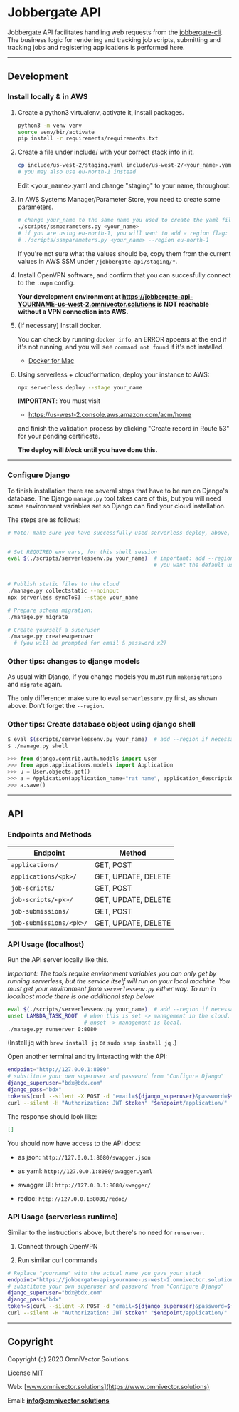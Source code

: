# Jobbergate API

Jobbergate API facilitates handling web requests from the
[jobbergate-cli](https://github.com/omnivector-solutions/jobbergate-cli). The
business logic for rendering and tracking job scripts, submitting and
tracking jobs and registering applications is performed here.

---

## Development

### Install locally & in AWS

1. Create a python3 virtualenv, activate it, install packages.

    ```bash
    python3 -m venv venv
    source venv/bin/activate
    pip install -r requirements/requirements.txt
    ```

1. Create a file under include/ with your correct stack info in it.
    ```bash
    cp include/us-west-2/staging.yaml include/us-west-2/<your_name>.yaml
    # you may also use eu-north-1 instead
    ```

    Edit <your_name>.yaml and change "staging" to your name, throughout.

1. In AWS Systems Manager/Parameter Store, you need to create some parameters.

    ```bash
    # change your_name to the same name you used to create the yaml file
    ./scripts/ssmparameters.py <your_name>
    # if you are using eu-north-1, you will want to add a region flag:
    # ./scripts/ssmparameters.py <your_name> --region eu-north-1
    ```

    If you're not sure what the values should be, copy them from the current
    values in AWS SSM under `/jobbergate-api/staging/*`.

1. Install OpenVPN software, and confirm that you can succesfully connect to the `.ovpn` config.

   **Your development environment at https://jobbergate-api-YOURNAME-us-west-2.omnivector.solutions is NOT reachable without a VPN connection into AWS.**

1. (If necessary) Install docker.

    You can check by running `docker info`, an ERROR appears at the end if
    it's not running, and you will see `command not found` if it's not
    installed.

    - [Docker for Mac](https://docs.docker.com/docker-for-mac/install/)

1. Using serverless + cloudformation, deploy your instance to AWS:

    ```bash
    npx serverless deploy --stage your_name
    ```

    **IMPORTANT**: You must visit

    - https://us-west-2.console.aws.amazon.com/acm/home

    and finish the validation
    process by clicking "Create record in Route 53" for your pending certificate.

    **The deploy will *block* until you have done this.**

---

### Configure Django

To finish installation there are several steps that have to be run on Django's database.
The Django `manage.py` tool takes care of this, but you will need some environment variables
set so Django can find your cloud installation.

The steps are as follows:

```bash
# Note: make sure you have successfully used serverless deploy, above, or this will fail


# Set REQUIRED env vars, for this shell session
eval $(./scripts/serverlessenv.py your_name)  # important: add --region eu-north-1 unless
                                              # you want the default us-west-2!


# Publish static files to the cloud
./manage.py collectstatic --noinput
npx serverless syncToS3 --stage your_name

# Prepare schema migration:
./manage.py migrate

# Create yourself a superuser
./manage.py createsuperuser
  # (you will be prompted for email & password x2)
```

### Other tips: changes to django models

As usual with Django, if you change models you must run `makemigrations` and `migrate` again.

The only difference: make sure to eval `serverlessenv.py` first, as shown above. Don't forget the `--region`.


### Other tips: Create database object using django shell

```bash
$ eval $(scripts/serverlessenv.py your_name)  # add --region if necessary
$ ./manage.py shell
```

```python
>>> from django.contrib.auth.models import User
>>> from apps.applications.models import Application
>>> u = User.objects.get()
>>> a = Application(application_name="rat name", application_description="rat desc", application_location="rat location", application_owner=u)
>>> a.save()
```

---

## API

### Endpoints and Methods

| Endpoint                | Method              |
| ----------------------- | ------------------- |
| `applications/`         | GET, POST           |
| `applications/<pk>/`    | GET, UPDATE, DELETE |
| `job-scripts/`          | GET, POST           |
| `job-scripts/<pk>/`     | GET, UPDATE, DELETE |
| `job-submissions/`      | GET, POST           |
| `job-submissions/<pk>/` | GET, UPDATE, DELETE |

### API Usage (localhost)

Run the API server locally like this.

_Important: The tools require environment
variables you can only get by running serverless, but the service itself will
run on your local machine. You must get your environment from `serverlessenv.py`
either way. To run in localhost mode there is one additional step below._


```bash
eval $(./scripts/serverlessenv.py your_name)  # add --region if necessary
unset LAMBDA_TASK_ROOT  # when this is set -> management in the cloud.
                        # unset -> management is local.
./manage.py runserver 0:8080
```

(Install jq with `brew install jq` or `sudo snap install jq` .)

Open another terminal and try interacting with the API:

```bash
endpoint="http://127.0.0.1:8080"
# substitute your own superuser and password from "Configure Django"
django_superuser="bdx@bdx.com"
django_pass="bdx"
token=$(curl --silent -X POST -d "email=${django_superuser}&password=${django_pass}" "$endpoint/api-token-auth/" | jq -r '.token')
curl --silent -H "Authorization: JWT $token" "$endpoint/application/" | jq
```

The response should look like:

```json
[]
```
You should now have access to the API docs:

- as json: `http://127.0.0.1:8080/swagger.json`

- as yaml: `http://127.0.0.1:8080/swagger.yaml`

- swagger UI: `http://127.0.0.1:8080/swagger/`

- redoc: `http://127.0.0.1:8080/redoc/`

### API Usage (serverless runtime)

Similar to the instructions above, but there's no need for `runserver`.

1. Connect through OpenVPN

2. Run similar curl commands

```bash
# Replace "yourname" with the actual name you gave your stack
endpoint="https://jobbergate-api-yourname-us-west-2.omnivector.solutions"
# substitute your own superuser and password from "Configure Django"
django_superuser="bdx@bdx.com"
django_pass="bdx"
token=$(curl --silent -X POST -d "email=${django_superuser}&password=${django_pass}" "$endpoint/api-token-auth/" | jq -r '.token')
curl --silent -H "Authorization: JWT $token" "$endpoint/application/" | jq
```

----

## Copyright

Copyright (c) 2020 OmniVector Solutions

License [MIT](LICENSE)

Web: [www.omnivector.solutions](https://www.omnivector.solutions)

Email: **<info@omnivector.solutions>**
